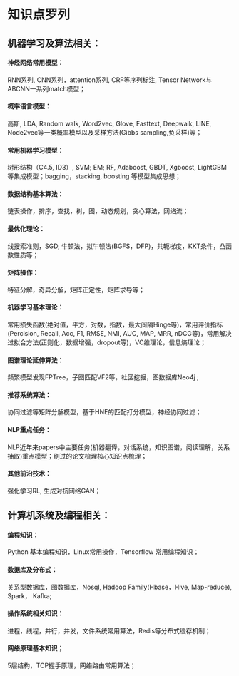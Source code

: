 # 知识点罗列

## 机器学习及算法相关：

#### 神经网络常用模型：
RNN系列,  CNN系列，attention系列,  CRF等序列标注,  Tensor Network与ABCNN一系列match模型；
#### 概率语言模型：
高斯, LDA, Random walk, Word2vec, Glove, Fasttext, Deepwalk, LINE, Node2vec等一类概率模型以及采样方法(Gibbs sampling,负采样)等；
#### 常用机器学习模型：
树形结构（C4.5, ID3）, SVM; EM; RF, Adaboost, GBDT, Xgboost, LightGBM等集成模型；bagging，stacking, boosting 等模型集成思想；
#### 数据结构基本算法：
链表操作，排序，查找，树，图，动态规划，贪心算法，网络流；
#### 最优化理论：
线搜索准则，SGD, 牛顿法，拟牛顿法(BGFS，DFP)，共轭梯度，KKT条件，凸函数性质等；
#### 矩阵操作：
特征分解，奇异分解，矩阵正定性，矩阵求导等；
#### 机器学习基本理论：
常用损失函数(绝对值，平方，对数，指数，最大间隔Hinge等)，常用评价指标(Percision, Recall, Acc, F1, RMSE, NMI, AUC, MAP, MRR, nDCG等)，常用解决过拟合方法(正则化，数据增强，dropout等)，VC维理论，信息熵理论；
#### 图谱理论延伸算法：
频繁模型发现FPTree，子图匹配VF2等，社区挖掘，图数据库Neo4j ; 
#### 推荐系统算法：
协同过滤等矩阵分解模型，基于HNE的匹配打分模型，神经协同过滤；
#### NLP重点任务：
NLP近年来papers中主要任务(机器翻译，对话系统，知识图谱，阅读理解，关系抽取)重点模型；刷过的论文梳理核心知识点梳理；
#### 其他前沿技术：
强化学习RL, 生成对抗网络GAN；

## 计算机系统及编程相关：

#### 编程知识：
Python 基本编程知识，Linux常用操作，Tensorflow 常用编程知识；
#### 数据库及分布式：
关系型数据库，图数据库，Nosql,  Hadoop Family(Hbase，Hive, Map-reduce),  Spark， Kafka;
#### 操作系统相关知识：
进程，线程，并行，并发，文件系统常用算法，Redis等分布式缓存机制；
#### 网络原理基本知识；
5层结构，TCP握手原理，网络路由常用算法；
